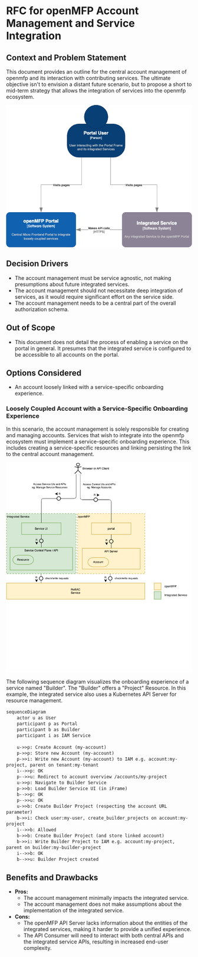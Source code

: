
# RFC for openMFP Account Management and Service Integration

## Context and Problem Statement

This document provides an outline for the central account management of openmfp and its interaction with contributing services. The ultimate objective isn't to envision a distant future scenario, but to propose a short to mid-term strategy that allows the integration of services into the openmfp ecosystem.

![System Context Overview](assets/account-management-and-service-integration/system-context-overview.drawio.png)

## Decision Drivers

- The account management must be service agnostic, not making presumptions about future integrated services.
- The account management should not necessitate deep integration of services, as it would require significant effort on the service side.
- The account management needs to be a central part of the overall authorization schema.

## Out of Scope

- This document does not detail the process of enabling a service on the portal in general. It presumes that the integrated service is configured to be accessible to all accounts on the portal.

## Options Considered

- An account loosely linked with a service-specific onboarding experience.

### Loosely Coupled Account with a Service-Specific Onboarding Experience

In this scenario, the account management is solely responsible for creating and managing accounts. Services that wish to integrate into the openmfp ecosystem must implement a service-specific onboarding experience. This includes creating a service-specific resources and linking persisting the link to the central account management.

![Account Management Overview](assets/account-management-and-service-integration/account-management-overview.drawio.png)

The following sequence diagram visualizes the onboarding experience of a service named "Builder". The "Builder" offers a "Project" Resource. In this example, the integrated service also uses a Kubernetes API Server for resource management.

```mermaid
sequenceDiagram
    actor u as User
    participant p as Portal
    participant b as Builder
    participant i as IAM Service

    u->>p: Create Account (my-account)
    p->>p: Store new Account (my-account)
    p->>i: Write new Account (my-account) to IAM e.g. account:my-project, parent on tenant:my-tenant
    i-->>p: OK
    p-->>u: Redirect to account overview /accounts/my-project
    u->>p: Navigate to Builder Service
    p->>b: Load Builder Service UI (in iFrame)
    b-->>p: OK
    p-->>u: OK
    u->>b: Create Builder Project (respecting the account URL parameter)
    b->>i: Check user:my-user, create_builder_projects on account:my-project
    i-->>b: Allowed
    b->>b: Create Builder Project (and store linked account) 
    b->>i: Write Builder Project to IAM e.g. account:my-project, parent on builder:my-builder-project
    i-->>b: OK
    b-->>u: Builder Project created
```

## Benefits and Drawbacks

- **Pros:**
  - The account management minimally impacts the integrated service.
  - The account management does not make assumptions about the implementation of the integrated service.
- **Cons:**
  - The openMFP API Server lacks information about the entities of the integrated services, making it harder to provide a unified experience.
  - The API Consumer will need to interact with both central APIs and the integrated service APIs, resulting in increased end-user complexity.
